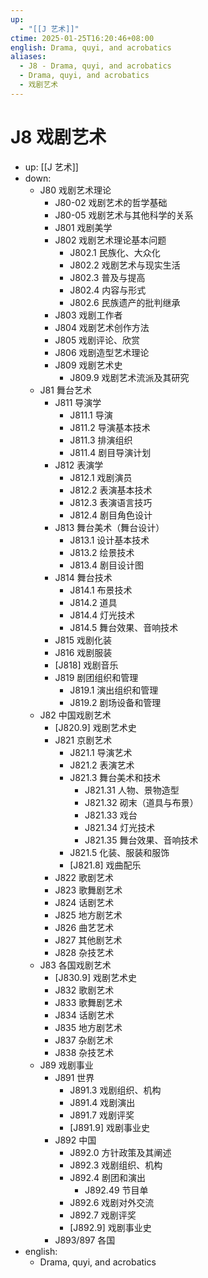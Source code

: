 ```yaml
---
up:
  - "[[J 艺术]]"
ctime: 2025-01-25T16:20:46+08:00
english: Drama, quyi, and acrobatics
aliases:
  - J8 - Drama, quyi, and acrobatics
  - Drama, quyi, and acrobatics
  - 戏剧艺术
---
```


# J8 戏剧艺术

- up: [[J 艺术]]
- down:
	- J80 戏剧艺术理论
		- J80-02 戏剧艺术的哲学基础
		- J80-05 戏剧艺术与其他科学的关系
		- J801 戏剧美学
		- J802 戏剧艺术理论基本问题
			- J802.1 民族化、大众化
			- J802.2 戏剧艺术与现实生活
			- J802.3 普及与提高
			- J802.4 内容与形式
			- J802.6 民族遗产的批判继承
		- J803 戏剧工作者
		- J804 戏剧艺术创作方法
		- J805 戏剧评论、欣赏
		- J806 戏剧造型艺术理论
		- J809 戏剧艺术史
			- J809.9 戏剧艺术流派及其研究
	- J81 舞台艺术
		- J811 导演学
			- J811.1 导演
			- J811.2 导演基本技术
			- J811.3 排演组织
			- J811.4 剧目导演计划
		- J812 表演学
			- J812.1 戏剧演员
			- J812.2 表演基本技术
			- J812.3 表演语言技巧
			- J812.4 剧目角色设计
		- J813 舞台美术（舞台设计）
			- J813.1 设计基本技术
			- J813.2 绘景技术
			- J813.4 剧目设计图
		- J814 舞台技术
			- J814.1 布景技术
			- J814.2 道具
			- J814.4 灯光技术
			- J814.5 舞台效果、音响技术
		- J815 戏剧化装
		- J816 戏剧服装
		- [J818] 戏剧音乐
		- J819 剧团组织和管理
			- J819.1 演出组织和管理
			- J819.2 剧场设备和管理
	- J82 中国戏剧艺术
		- [J820.9] 戏剧艺术史
		- J821 京剧艺术
			- J821.1 导演艺术
			- J821.2 表演艺术
			- J821.3 舞台美术和技术
				- J821.31 人物、景物造型
				- J821.32 砌末（道具与布景）
				- J821.33 戏台
				- J821.34 灯光技术
				- J821.35 舞台效果、音响技术
			- J821.5 化装、服装和服饰
			- [J821.8] 戏曲配乐
		- J822 歌剧艺术
		- J823 歌舞剧艺术
		- J824 话剧艺术
		- J825 地方剧艺术
		- J826 曲艺艺术
		- J827 其他剧艺术
		- J828 杂技艺术
	- J83 各国戏剧艺术
		- [J830.9] 戏剧艺术史
		- J832 歌剧艺术
		- J833 歌舞剧艺术
		- J834 话剧艺术
		- J835 地方剧艺术
		- J837 杂剧艺术
		- J838 杂技艺术
	- J89 戏剧事业
		- J891 世界
			- J891.3 戏剧组织、机构
			- J891.4 戏剧演出
			- J891.7 戏剧评奖
			- [J891.9] 戏剧事业史
		- J892 中国
			- J892.0 方针政策及其阐述
			- J892.3 戏剧组织、机构
			- J892.4 剧团和演出
				- J892.49 节目单
			- J892.6 戏剧对外交流
			- J892.7 戏剧评奖
			- [J892.9] 戏剧事业史
		- J893/897 各国
- english:
	- Drama, quyi, and acrobatics
